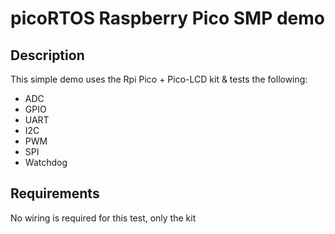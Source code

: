 # picoRTOS Raspberry Pico SMP demo

## Description

This simple demo uses the Rpi Pico + Pico-LCD kit & tests the following:

  - ADC
  - GPIO
  - UART
  - I2C
  - PWM
  - SPI
  - Watchdog

## Requirements

No wiring is required for this test, only the kit
